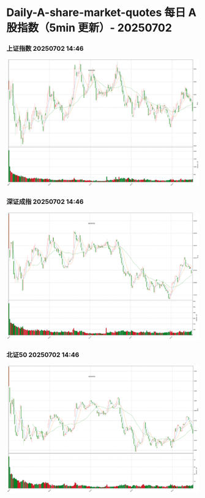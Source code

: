 
# Daily-A-share-market-quotes 每日 A 股指数（5min 更新）- 20250702

### 上证指数 20250702 14:46
![](./fig/2025/7/20250702-sh000001.png)

### 深证成指 20250702 14:46
![](./fig/2025/7/20250702-sz399001.png)

### 北证50 20250702 14:46
![](./fig/2025/7/20250702-bj899050.png)
